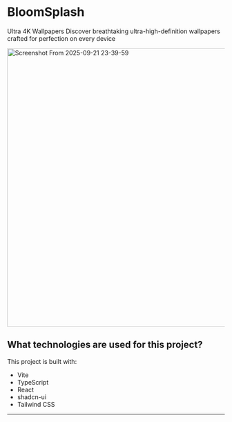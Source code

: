 # BloomSplash

<p>
Ultra 4K Wallpapers
Discover breathtaking ultra-high-definition wallpapers
crafted for perfection on every device
</p>

<a href="https://bloomsplash.vercel.app">
<img width="1000" height="644" alt="Screenshot From 2025-09-21 23-39-59" src="https://github.com/user-attachments/assets/5822e03e-f8b7-4ce2-a7b3-cf595d7748c9" />
</a>


## What technologies are used for this project?

This project is built with:

- Vite
- TypeScript
- React
- shadcn-ui
- Tailwind CSS

___________
